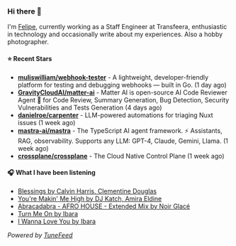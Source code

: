 ### Hi there 👋

I'm [Felipe](https://felipevm.com), currently working as a Staff Engineer at Transfeera, enthusiastic in technology and occasionally write about my experiences. Also a hobby photographer.

#### ⭐ Recent Stars
- **[muliswilliam/webhook-tester](https://github.com/muliswilliam/webhook-tester)** - A lightweight, developer-friendly platform for testing and debugging webhooks — built in Go. (1 day ago)
- **[GravityCloudAI/matter-ai](https://github.com/GravityCloudAI/matter-ai)** - Matter AI is open-source AI Code Reviewer Agent 🤖 for Code Review, Summary Generation, Bug Detection, Security Vulnerabilities and Tests Generation (4 days ago)
- **[danielroe/carpenter](https://github.com/danielroe/carpenter)** - LLM-powered automations for triaging Nuxt issues (1 week ago)
- **[mastra-ai/mastra](https://github.com/mastra-ai/mastra)** - The TypeScript AI agent framework. ⚡ Assistants, RAG, observability. Supports any LLM: GPT-4, Claude, Gemini, Llama. (1 week ago)
- **[crossplane/crossplane](https://github.com/crossplane/crossplane)** - The Cloud Native Control Plane (1 week ago)

#### 🎧 What I have been listening
- [Blessings by Calvin Harris, Clementine Douglas](https://open.spotify.com/track/78nx0HDJIFD5xDq2L5420Z)
- [You&#39;re Makin&#39; Me High by DJ Katch, Amira Eldine](https://open.spotify.com/track/5iP6VWh8goBkJcXBMQSejA)
- [Abracadabra - AFRO HOUSE - Extended Mix by Noir Glacé](https://open.spotify.com/track/7wpQv0eTtDrsCjKGM54raN)
- [Turn Me On by Ibara](https://open.spotify.com/track/3k6PgiQDhrP7ip8j5GrxHP)
- [I Wanna Love You by Ibara](https://open.spotify.com/track/5AnASmkOn8yIvWqDUuN8D1)

_Powered by [TuneFeed](https://tunefeed.app?ref=github.com)_
